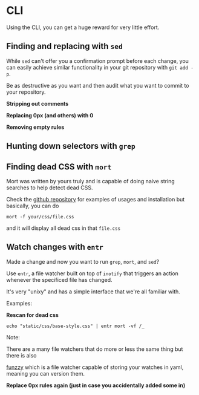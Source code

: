 # CLI

Using the CLI, you can get a huge reward for very little effort.


## Finding and replacing with `sed`

While `sed` can't offer you a confirmation prompt before each change,
you can easily achieve similar functionality in your git repository with `git add -p`.

Be as destructive as you want and then audit what you want to commit to your repository.

**Stripping out comments**

**Replacing 0px (and others) with 0**

**Removing empty rules**


## Hunting down selectors with `grep`


## Finding dead CSS with `mort`

Mort was written by yours truly and is capable of doing naive string searches to help detect dead CSS.

Check the [github repository](https://github.com/joereynolds/mort/) for examples of usages and installation but basically, you can do  

```
mort -f your/css/file.css
```

and it will display all dead css in that `file.css`

## Watch changes with `entr`

Made a change and now you want to run `grep`, `mort`, and `sed`?

Use `entr`, a file watcher built on top of `inotify` that triggers an action whenever the specificed file has changed.

It's very "unixy" and has a simple interface that we're all familiar with.

Examples:

**Rescan for dead css**

```
echo "static/css/base-style.css" | entr mort -vf /_
```

Note: 

There are a many file watchers that do more or less the same thing but there is also

[funzzy](https://github.com/cristianoliveira/funzzy) which is a file watcher capable of storing your watches in yaml, meaning you can version them.




**Replace 0px rules again (just in case you accidentally added some in)**
